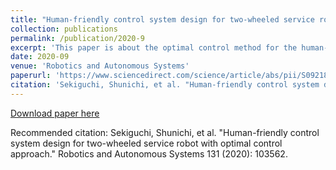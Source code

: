 ```yaml
---
title: "Human-friendly control system design for two-wheeled service robot with optimal control approach"
collection: publications
permalink: /publication/2020-9
excerpt: 'This paper is about the optimal control method for the human-following robot'
date: 2020-09
venue: 'Robotics and Autonomous Systems'
paperurl: 'https://www.sciencedirect.com/science/article/abs/pii/S0921889020304024'
citation: 'Sekiguchi, Shunichi, et al. "Human-friendly control system design for two-wheeled service robot with optimal control approach." Robotics and Autonomous Systems 131 (2020): 103562.'
---
```


[Download paper here](https://www.sciencedirect.com/science/article/abs/pii/S0921889020304024)

Recommended citation: Sekiguchi, Shunichi, et al. "Human-friendly control system design for two-wheeled service robot with optimal control approach." Robotics and Autonomous Systems 131 (2020): 103562.